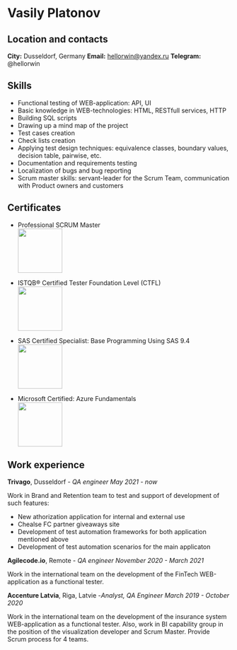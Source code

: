 # Vasily Platonov

## Location and contacts

**City:** Dusseldorf, Germany
**Email:** hellorwin@yandex.ru
**Telegram:** @hellorwin

## Skills

- Functional testing of WEB-application: API, UI
- Basic knowledge in WEB-technologies: HTML, RESTfull services, HTTP
- Building SQL scripts
- Drawing up a mind map of the project
- Test cases creation
- Check lists creation
- Applying test design techniques: equivalence classes, boundary values, decision table, pairwise, etc.
- Documentation and requirements testing
- Localization of bugs and bug reporting
- Scrum master skills: servant-leader for the Scrum Team, communication with Product owners and customers

## Certificates

- Professional SCRUM Master\
  <img src="https://static.scrum.org/web/badges/badge-psmi.svg" width="100">

- ISTQB® Certified Tester Foundation Level (CTFL)\
  <img src="https://images.credly.com/size/340x340/images/12c64ffc-c5af-4be8-8fdc-8de91879be44/Brightest_CTFL.png" width="100">

- SAS Certified Specialist: Base Programming Using SAS 9.4\
  <img src="https://images.credly.com/size/340x340/images/caa44bb1-cd83-44ad-bb28-5784e6a7a95a/new_certification_badge_image.png" width="100">

- Microsoft Certified: Azure Fundamentals\
  <img src="https://images.credly.com/size/340x340/images/be8fcaeb-c769-4858-b567-ffaaa73ce8cf/image.png" width="100">

## Work experience

**Trivago**, Dusseldorf - _QA engineer_
_May 2021 - now_

Work in Brand and Retention team to test and support of development of such features:

- New athorization application for internal and external use [](https://auth.trivago.com)
- Chealse FC partner giveaways site [](https://www.trivago.co.uk/chelseafc/)
- Development of test automation frameworks for both application mentioned above
- Development of test automation scenarios for the main applicaton [](https://www.trivago.com/)

**Agilecode.io**, Remote - _QA engineer_
_November 2020 - March 2021_

Work in the international team on the development of the FinTech WEB-application as a functional tester.

**Accenture Latvia**, Riga, Latvie -_Analyst, QA Engineer_
_March 2019 - October 2020_

Work in the international team on the development of the insurance system WEB-application as a functional tester.
Also, work in BI capability group in the position of the visualization developer and Scrum Master. Provide Scrum process for 4 teams.
